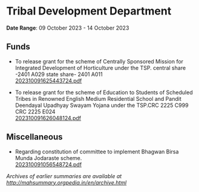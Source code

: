 # Tribal Development Department

**Date Range**: 09 October 2023 - 14 October 2023


## Funds
- To release grant for the scheme of Centrally Sponsored Mission for Integrated Development of Horticulture under the TSP. central share -2401 A029 state share- 2401 A011\
  [202310091625443724.pdf](https://gr.maharashtra.gov.in/Site/Upload/Government%20Resolutions/English/202310091625443724.pdf)

- To release grant for the scheme of Education to Students of Scheduled Tribes in Renowned English Medium Residential School and Pandit Deendayal Upadhyay Swayam Yojana under the TSP.CRC 2225 C999 CRC 2225 E024\
  [202310091626048124.pdf](https://gr.maharashtra.gov.in/Site/Upload/Government%20Resolutions/English/202310091626048124.pdf)

## Miscellaneous
- Regarding constitution of committee to implement Bhagwan Birsa Munda Jodaraste scheme.\
  [202310091056548724.pdf](https://gr.maharashtra.gov.in/Site/Upload/Government%20Resolutions/English/202310091056548724.pdf)


*Archives of earlier summaries are available at http://mahsummary.orgpedia.in/en/archive.html*